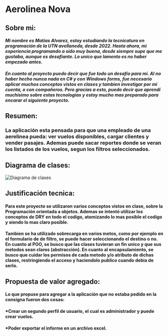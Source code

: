 # **Aerolinea Nova** #

## **Sobre mi:** ##
#### *Mi nombre es Matias Alvarez, estoy estudiando la tecnicatura en programación de la UTN avellaneda, desde 2022. Hasta ahora, mi experiencia programando a sido muy buena, desde siempre supe que me gustaba, aunque es desafiante. Lo unico que lamento es no haber empezado antes.*

#### *En cuanto al proyecto puedo decir que fue todo un desafío para mi. Al no haber hecho nunca nada en C# y con Windows forms, fue necesario aplicar muchos conceptos vistos en clases y tambien investigar por mi cuenta, o con compañeros. Pero gracias a esto, puedo decir que aprendí muchisimo sobre estas tecnologías y estoy mucho mas preparado para encarar el siguiente proyecto.*


## **Resumen:** 
### La aplicación esta pensada para que una empleado de una aerelinea pueda: ver vuelos disponibles, cargar clientes y vender pasajes. Ademas puede sacar reportes donde se veran los listados de los vuelos, segun los filtros seleccionados.

## **Diagrama de clases:**
<image src= "C:\Users\matia\OneDrive\Escritorio\Parcial Progra II\Parcial Matias Alvarez\Imagenes\Captura de pantalla 2022-10-03 154058.png" alt = "Diagrama de clases">

## **Justificación tecnica:**
#### Para este proyecto se utilizaron varios conceptos vistos en clase, sobre la Programación orientada a objetos. Ademas se intentó utilizar los conceptos de DRY en todo el codigo, atomizando lo mas posible el codigo y siendo lo mas claro posible.
#### Tambien se ha utilizado sobrecarga en varios metos, como por ejemplo en el formulario de de filtro, se puede hacer seleccionando el destino o no. En cuanto al POO, se busco que las clases tuvieran un fin unico y que sus metodos sean claros (abstracción). En cuanto al encapsulamiento, se busco que cuidar los permisos de cada metodo y/o atributo de dichas clases, restringiendo el acceso y haciendolo publico cuando debia de serlo.

## **Propuesta de valor agregado:**
#### Lo que propuse para agregar a la aplicación que no estaba pedido en la consigna fueron dos cosas:

#### *Crear un segundo perfil de usuario, el cual es administrador y puede crear vuelos.
#### *Poder exportar el informe en un archivo excel. 





